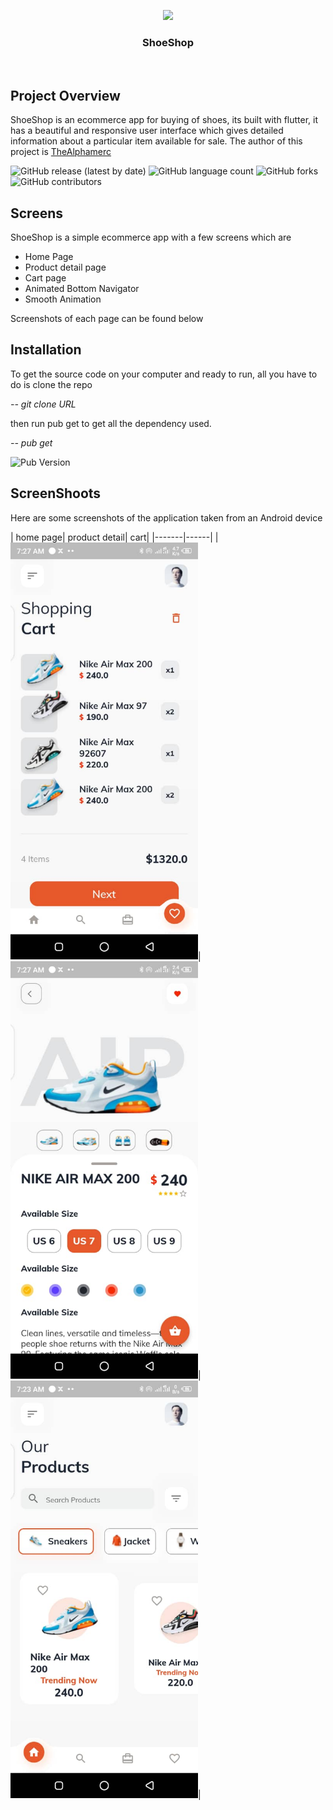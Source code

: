 <p align="center">
  <img src="assets/shooe_tilt_1.png">
</p>
<h3 align="center">ShoeShop</h3>
<br>


## Project Overview

ShoeShop is an ecommerce app for buying of shoes, its built with flutter, it has a beautiful and responsive user interface which gives detailed information about a particular item available for sale. The author of this project is [TheAlphamerc](https://github.com/TheAlphamerc) 

![GitHub release (latest by date)](https://img.shields.io/github/v/release/TheAlphamerc/flutter_ecommerce_app)  ![GitHub language count](https://img.shields.io/github/languages/count/VershimaKelvin/ShoeShop?color=ea)
![GitHub forks](https://img.shields.io/github/forks/TheAlphamerc/flutter_ecommerce_app) ![GitHub contributors](https://img.shields.io/github/contributors/TheAlphamerc/flutter_ecommerce_app?color=ead)


## Screens
ShoeShop is a simple ecommerce app with a few screens which are


* Home Page
* Product detail page
* Cart page
* Animated Bottom Navigator
* Smooth Animation

Screenshots of each page can be found below

## Installation

To get the source code on your computer and ready to run, all you have to do is clone the repo

*--  git clone URL*


then run pub get to get all the dependency used.

*--  pub get*

![Pub Version](https://img.shields.io/pub/v/flutter)


## ScreenShoots
Here are some screenshots of the application taken from an Android device

| home page| product detail| cart|
|-------|------|
|<img src="assets/shoe.jpg" alt="drawing" width="300"/>|<img src="assets/shoe2.jpg" alt="drawing" width="300"/>|<img src="assets/shoe3.jpg" alt="drawing" width="300"/>|

